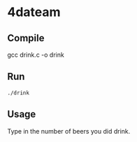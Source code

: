 # 4dateam
## Compile
gcc drink.c -o drink

## Run
```
./drink
```

## Usage

Type in the number of beers you did drink.
